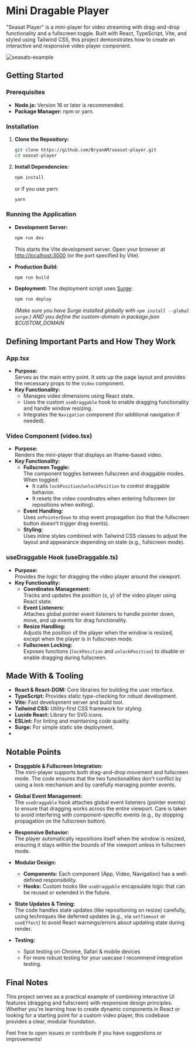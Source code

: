 # Mini Dragable Player

"Seasat Player" is a mini-player for video streaming with drag-and-drop functionality and a fullscreen toggle. Built with React, TypeScript, Vite, and styled using Tailwind CSS, this project demonstrates how to create an interactive and responsive video player component.


![seasats-example](./example.gif)

## Getting Started

### Prerequisites
- **Node.js:** Version 16 or later is recommended.
- **Package Manager:** npm or yarn.

### Installation
1. **Clone the Repository:**
   ```bash
   git clone https://github.com/BryanAM/seasat-player.git
   cd seasat-player
   ```
2. **Install Dependencies:**
   ```bash
   npm install
   ```
   or if you use yarn:
   ```bash
   yarn
   ```

### Running the Application
- **Development Server:**
  ```bash
  npm run dev
  ```
  This starts the Vite development server. Open your browser at [http://localhost:3000](http://localhost:3000) (or the port specified by Vite).

- **Production Build:**
  ```bash
  npm run build
  ```

- **Deployment:**
  The deployment script uses [Surge](https://surge.sh/):
  ```bash
  npm run deploy
  ```
  *(Make sure you have Surge installed globally with `npm install --global surge`.) AND you define the custom-domain in package.json $CUSTOM_DOMAIN*

## Defining Important Parts and How They Work

### App.tsx
- **Purpose:**  
  Serves as the main entry point. It sets up the page layout and provides the necessary props to the `Video` component.
- **Key Functionality:**
  - Manages video dimensions using React state.
  - Uses the custom `useDraggable` hook to enable dragging functionality and handle window resizing.
  - Integrates the `Navigation` component (for additional navigation if needed).

### Video Component (video.tsx)
- **Purpose:**  
  Renders the mini-player that displays an iframe-based video.
- **Key Functionality:**
  - **Fullscreen Toggle:**  
    The component toggles between fullscreen and draggable modes. When toggled:
    - It calls `lockPosition`/`unlockPosition` to control draggable behavior.
    - It resets the video coordinates when entering fullscreen (or repositions when exiting).
  - **Event Handling:**  
    Uses `onPointerDown` to stop event propagation (so that the fullscreen button doesn’t trigger drag events).
  - **Styling:**  
    Uses inline styles combined with Tailwind CSS classes to adjust the layout and appearance depending on state (e.g., fullscreen mode).

### useDraggable Hook (useDraggable.ts)
- **Purpose:**  
  Provides the logic for dragging the video player around the viewport.
- **Key Functionality:**
  - **Coordinates Management:**  
    Tracks and updates the position (x, y) of the video player using React state.
  - **Event Listeners:**  
    Attaches global pointer event listeners to handle pointer down, move, and up events for drag functionality.
  - **Resize Handling:**  
    Adjusts the position of the player when the window is resized, except when the player is in fullscreen mode.
  - **Fullscreen Locking:**  
    Exposes functions (`lockPosition` and `unlockPosition`) to disable or enable dragging during fullscreen.

## Made With & Tooling

- **React & React-DOM:** Core libraries for building the user interface.
- **TypeScript:** Provides static type-checking for robust development.
- **Vite:** Fast development server and build tool.
- **Tailwind CSS:** Utility-first CSS framework for styling.
- **Lucide React:** Library for SVG icons.
- **ESLint:** For linting and maintaining code quality.
- **Surge:** For simple static site deployment.
- 

## Notable Points

- **Draggable & Fullscreen Integration:**  
  The mini-player supports both drag-and-drop movement and fullscreen mode. The code ensures that the two functionalities don't conflict by using a lock mechanism and by carefully managing pointer events.

- **Global Event Management:**  
  The `useDraggable` hook attaches global event listeners (pointer events) to ensure that dragging works across the entire viewport. Care is taken to avoid interfering with component-specific events (e.g., by stopping propagation on the fullscreen button).

- **Responsive Behavior:**  
  The player automatically repositions itself when the window is resized, ensuring it stays within the bounds of the viewport unless in fullscreen mode.

- **Modular Design:**  
  - **Components:** Each component (App, Video, Navigation) has a well-defined responsibility.
  - **Hooks:** Custom hooks like `useDraggable` encapsulate logic that can be reused or extended in the future.

- **State Updates & Timing:**  
  The code handles state updates (like repositioning on resize) carefully, using techniques like deferred updates (e.g., via `setTimeout` or `useEffect`) to avoid React warnings/errors about updating state during render.

  
- **Testing:**
    - Spot testing on Chrome, Safari & mobile devices
    - For more robust testing for your usecase I recommend integration testing.

## Final Notes

This project serves as a practical example of combining interactive UI features (dragging and fullscreen) with responsive design principles. Whether you're learning how to create dynamic components in React or looking for a starting point for a custom video player, this codebase provides a clear, modular foundation.

Feel free to open issues or contribute if you have suggestions or improvements!
